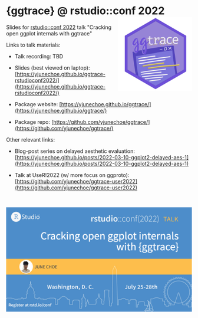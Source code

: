 # {ggtrace} @ rstudio::conf 2022 <img class="logo" src="img/ggtrace_logo.png" align="right" style="width:200px;" />

Slides for [rstudio::conf 2022](https://rstudioconf2022.sched.com/) talk "Cracking open ggplot internals with ggtrace"

Links to talk materials:

- Talk recording: TBD

- Slides (best viewed on laptop): [https://yjunechoe.github.io/ggtrace-rstudioconf2022/](https://yjunechoe.github.io/ggtrace-rstudioconf2022/)

- Package website: [https://yjunechoe.github.io/ggtrace/](https://yjunechoe.github.io/ggtrace/)

- Package repo: [https://github.com/yjunechoe/ggtrace/](https://github.com/yjunechoe/ggtrace/)

Other relevant links:

- Blog-post series on delayed aesthetic evaluation: [https://yjunechoe.github.io/posts/2022-03-10-ggplot2-delayed-aes-1](https://yjunechoe.github.io/posts/2022-03-10-ggplot2-delayed-aes-1)

- Talk at UseR!2022 (w/ more focus on ggproto): [https://github.com/yjunechoe/ggtrace-user2022](https://github.com/yjunechoe/ggtrace-user2022)

<br>

![](img/social_card.png)
